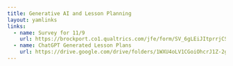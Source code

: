 ```yaml
---
title: Generative AI and Lesson Planning
layout: yamlinks
links:
  - name: Survey for 11/9
    url: https://brockport.co1.qualtrics.com/jfe/form/SV_6gLEiJItprrjCSO
  - name: ChatGPT Generated Lesson Plans
    url: https://drive.google.com/drive/folders/1WXU4oLV1CGoiOhcrJ1Z-2gQ2ZFMOHjdy?usp=sharing
---
```

